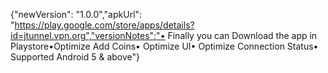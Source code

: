 {"newVersion": "1.0.0","apkUrl": "https://play.google.com/store/apps/details?id=jtunnel.vpn.org","versionNotes":"• Finally you can Download the app in Playstore•Optimize Add Coins• Optimize UI• Optimize Connection Status• Supported Android 5 & above"}

